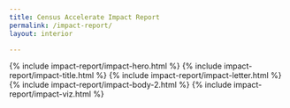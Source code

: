 ```yaml
---
title: Census Accelerate Impact Report
permalink: /impact-report/
layout: interior

---
```

<div class="report">
{% include impact-report/impact-hero.html %}
{% include impact-report/impact-title.html %}
{% include impact-report/impact-letter.html %}
{% include impact-report/impact-body-2.html %}
{% include impact-report/impact-viz.html %}
</div>
